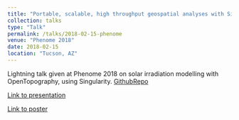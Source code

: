 ```yaml
---
title: "Portable, scalable, high throughput geospatial analyses with Singularity containers on cloud and high performance computing"
collection: talks
type: "Talk"
permalink: /talks/2018-02-15-phenome
venue: "Phenome 2018"
date: 2018-02-15
location: "Tucson, AZ"
---
```


Lightning talk given at Phenome 2018 on solar irradiation modelling with OpenTopography, using Singularity. [GithubRepo](https://gitpitch.com/tyson-swetnam/gsi-lightning)

[Link to presentation](files/Swetnam_Tyson_Phenome2018_Singularity.pdf)

[Link to poster](files/tyson_swetnam_phenome_poster.pdf)
